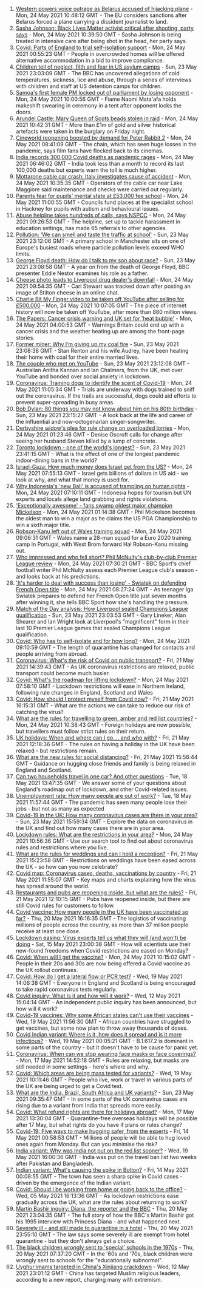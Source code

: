 1. [Western powers voice outrage as Belarus accused of hijacking plane](https://www.bbc.co.uk/news/world-europe-57224452) - Mon, 24 May 2021 10:48:12 GMT - The EU considers sanctions after Belarus forced a plane carrying a dissident journalist to land.
2. [Sasha Johnson: Black Lives Matter activist critical after shooting, party says](https://www.bbc.co.uk/news/uk-england-57223755) - Mon, 24 May 2021 10:39:50 GMT - Sasha Johnson is being treated in intensive care after being shot in the head, her party says.
3. [Covid: Parts of England to trial self-isolation support](https://www.bbc.co.uk/news/uk-57221740) - Mon, 24 May 2021 00:55:23 GMT - People in overcrowded homes will be offered alternative accommodation in a bid to improve compliance.
4. [Children tell of neglect, filth and fear in US asylum camps](https://www.bbc.co.uk/news/world-us-canada-57149721) - Sun, 23 May 2021 23:03:09 GMT - The BBC has uncovered allegations of cold temperatures, sickness, lice and abuse, through a series of interviews with children and staff at US detention camps for children.
5. [Samoa's first female PM locked out of parliament by losing opponent](https://www.bbc.co.uk/news/world-asia-57227240) - Mon, 24 May 2021 10:00:56 GMT - Fiame Naomi Mata'afa holds makeshift swearing in ceremony in a tent after opponent locks the doors.
6. [Arundel Castle: Mary Queen of Scots beads stolen in raid](https://www.bbc.co.uk/news/uk-57224777) - Mon, 24 May 2021 10:42:31 GMT - More than £1m of gold and silver historical artefacts were taken in the burglary on Friday night.
7. [Cineworld reopening boosted by demand for Peter Rabbit 2](https://www.bbc.co.uk/news/business-57226155) - Mon, 24 May 2021 08:41:09 GMT - The chain, which has seen huge losses in the pandemic, says film fans have flocked back to its cinemas.
8. [India records 300,000 Covid deaths as pandemic rages](https://www.bbc.co.uk/news/world-asia-57224565) - Mon, 24 May 2021 06:46:02 GMT - India took less than a month to record its last 100,000 deaths but experts warn the toll is much higher.
9. [Mottarone cable car crash: Italy investigates cause of accident](https://www.bbc.co.uk/news/world-europe-57226273) - Mon, 24 May 2021 10:35:35 GMT - Operators of the cable car near Lake Maggiore said maintenance and checks were carried out regularly.
10. [Parents fear for pupils' mental state at £53,000 fee school](https://www.bbc.co.uk/news/education-57156625) - Mon, 24 May 2021 11:00:55 GMT - Councils fund places at the specialist school in Hackney for pupils with autism and behavioural issues.
11. [Abuse helpline takes hundreds of calls, says NSPCC](https://www.bbc.co.uk/news/education-57226577) - Mon, 24 May 2021 09:26:53 GMT - The helpline, set up to tackle harassment in education settings, has made 65 referrals to other agencies.
12. [Pollution: ‘We can smell and taste the traffic at school'](https://www.bbc.co.uk/news/uk-57203122) - Sun, 23 May 2021 23:12:06 GMT - A primary school in Manchester sits on one of Europe's busiest roads where particle pollution levels exceed WHO limits.
13. [George Floyd death: How do I talk to my son about race?](https://www.bbc.co.uk/news/world-us-canada-57205016) - Sun, 23 May 2021 23:08:58 GMT - A year on from the death of George Floyd, BBC presenter Eddie Nestor examines his role as a father.
14. [Cheese photo leads to Liverpool drug dealer's downfall](https://www.bbc.co.uk/news/uk-england-merseyside-57226165) - Mon, 24 May 2021 09:54:35 GMT - Carl Stewart was tracked down after posting an image of Stilton cheese in an online chat.
15. [Charlie Bit My Finger video to be taken off YouTube after selling for £500,000](https://www.bbc.co.uk/news/newsbeat-57227290) - Mon, 24 May 2021 10:07:05 GMT - The piece of internet history will now be taken off YouTube, after more than 880 million views.
16. [The Papers: Cancer crisis warning and UK set for 'heat bubble'](https://www.bbc.co.uk/news/blogs-the-papers-57223902) - Mon, 24 May 2021 04:00:53 GMT - Warnings Britain could end up with a cancer crisis and the weather heating up are among the front-page stories.
17. [Former miner: Why I’m giving up my coal fire](https://www.bbc.co.uk/news/uk-england-57204325) - Sun, 23 May 2021 23:08:38 GMT - Stan Renton and his wife Audrey, have been heating their home with coal for their entire married lives.
18. [The couple who met on YouTube](https://www.bbc.co.uk/news/world-57204695) - Sun, 23 May 2021 23:12:08 GMT - Australian Anitha Kannan and Ian Chalmers, from the UK, met over YouTube and bonded over social anxiety in lockdown.
19. [Coronavirus: Training dogs to identify the scent of Covid-19](https://www.bbc.co.uk/news/uk-57225838) - Mon, 24 May 2021 11:05:34 GMT - Trials are underway with dogs trained to sniff out the coronavirus. If the trails are successful, dogs could aid efforts to prevent super-spreading in busy areas.
20. [Bob Dylan: 80 things you may not know about him on his 80th birthday](https://www.bbc.co.uk/news/entertainment-arts-56716269) - Sun, 23 May 2021 23:15:27 GMT - A look back at the life and career of the influential and now-octogenarian singer-songwriter.
21. [Derbyshire widow's plea for rule change on overloaded lorries](https://www.bbc.co.uk/news/uk-england-derbyshire-57057482) - Mon, 24 May 2021 01:23:46 GMT - Denise Oscroft calls for change after seeing her husband Steven killed by a lump of concrete.
22. [Toronto lockdown - one of the world's longest?](https://www.bbc.co.uk/news/world-us-canada-57079577) - Sun, 23 May 2021 23:41:15 GMT - What is the effect of one of the longest pandemic indoor-dining bans in the world?
23. [Israel-Gaza: How much money does Israel get from the US?](https://www.bbc.co.uk/news/57170576) - Mon, 24 May 2021 07:55:13 GMT - Israel gets billions of dollars in US aid - we look at why, and what that money is used for.
24. [Why Indonesia's 'new Bali' is accused of trampling on human rights](https://www.bbc.co.uk/news/world-asia-56660294) - Mon, 24 May 2021 07:10:11 GMT - Indonesia hopes for tourism but UN experts and locals allege land grabbing and rights violations.
25. ['Exceptionally awesome' - fans swamp oldest major champion Mickelson](https://www.bbc.co.uk/sport/golf/57224082) - Mon, 24 May 2021 01:14:38 GMT - Phil Mickelson becomes the oldest man to win a major as he claims the US PGA Championship to win a sixth major title.
26. [Robson-Kanu left out of Wales training squad](https://www.bbc.co.uk/sport/football/57227079) - Mon, 24 May 2021 09:06:31 GMT - Wales name a 28-man squad for a Euro 2020 training camp in Portugal, with West Brom forward Hal Robson-Kanu missing out.
27. [Who impressed and who fell short? Phil McNulty's club-by-club Premier League review](https://www.bbc.co.uk/sport/football/57143846) - Mon, 24 May 2021 07:30:21 GMT - BBC Sport's chief football writer Phil McNulty assess each Premier League club's season - and looks back at his predictions.
28. ['It's harder to deal with success than losing' - Swiatek on defending French Open title](https://www.bbc.co.uk/sport/tennis/57062029) - Mon, 24 May 2021 08:27:24 GMT - As teenager Iga Swiatek prepares to defend her French Open title just seven months after winning it, she tells BBC Sport how she's handling the pressure.
29. [Match of the Day analysis: How Liverpool sealed Champions League qualification](https://www.bbc.co.uk/sport/av/football/57223985) - Sun, 23 May 2021 23:03:53 GMT - Gary Lineker, Alan Shearer and Ian Wright look at Liverpool's "magnificent" form in their last 10 Premier League games that sealed Champions League qualification.
30. [Covid: Who has to self-isolate and for how long?](https://www.bbc.co.uk/news/explainers-54239922) - Mon, 24 May 2021 09:10:59 GMT - The length of quarantine has changed for contacts and people arriving from abroad.
31. [Coronavirus: What's the risk of Covid on public transport?](https://www.bbc.co.uk/news/health-51736185) - Fri, 21 May 2021 14:39:43 GMT - As UK coronavirus restrictions are relaxed, public transport could become much busier.
32. [Covid: What's the roadmap for lifting lockdown?](https://www.bbc.co.uk/news/explainers-52530518) - Mon, 24 May 2021 07:58:10 GMT - Lockdown restrictions will ease in Northern Ireland, following rule changes in England, Scotland and Wales
33. [Covid: How should I protect myself from Covid now?](https://www.bbc.co.uk/news/health-57087517) - Fri, 21 May 2021 16:15:31 GMT - What are the actions we can take to reduce our risk of catching the virus?
34. [What are the rules for travelling to green, amber and red list countries?](https://www.bbc.co.uk/news/explainers-52544307) - Mon, 24 May 2021 10:38:43 GMT - Foreign holidays are now possible, but travellers must follow strict rules on their return.
35. [UK holidays: When and where can I go.... and who with?](https://www.bbc.co.uk/news/explainers-52646738) - Fri, 21 May 2021 12:18:36 GMT - The rules on having a holiday in the UK have been relaxed - but restrictions remain.
36. [What are the new rules for social distancing?](https://www.bbc.co.uk/news/uk-51506729) - Fri, 21 May 2021 15:56:44 GMT - Guidance on hugging close friends and family is being relaxed in England and Scotland.
37. [Can two households travel in one car? And other questions](https://www.bbc.co.uk/news/world-asia-china-51176409) - Tue, 18 May 2021 13:47:35 GMT - We answer some of your questions about England's roadmap out of lockdown, and other Covid-related issues.
38. [Unemployment rate: How many people are out of work?](https://www.bbc.co.uk/news/business-52660591) - Tue, 18 May 2021 11:57:44 GMT - The pandemic has seen many people lose their jobs - but not as many as expected
39. [Covid-19 in the UK: How many coronavirus cases are there in your area?](https://www.bbc.co.uk/news/uk-51768274) - Sun, 23 May 2021 15:59:34 GMT - Explore the data on coronavirus in the UK and find out how many cases there are in your area.
40. [Lockdown rules: What are the restrictions in your area?](https://www.bbc.co.uk/news/uk-54373904) - Mon, 24 May 2021 10:56:36 GMT - Use our search tool to find out about coronavirus rules and restrictions where you live.
41. [What are the rules for weddings and can I hold a reception?](https://www.bbc.co.uk/news/explainers-52811509) - Fri, 21 May 2021 15:23:58 GMT - Restrictions on weddings have been eased across the UK - so how can you now celebrate?
42. [Covid map: Coronavirus cases, deaths, vaccinations by country](https://www.bbc.co.uk/news/world-51235105) - Fri, 21 May 2021 11:55:07 GMT - Key maps and charts explaining how the virus has spread around the world.
43. [Restaurants and pubs are reopening inside, but what are the rules?](https://www.bbc.co.uk/news/business-52977388) - Fri, 21 May 2021 12:10:15 GMT - Pubs have reopened inside, but there are still Covid rules for customers to follow.
44. [Covid vaccine: How many people in the UK have been vaccinated so far?](https://www.bbc.co.uk/news/health-55274833) - Thu, 20 May 2021 16:16:35 GMT - The logistics of vaccinating millions of people across the country, as more than 37 million people receive at least one dose.
45. [Lockdown easing: Virus experts tell us what they will (and won't) be doing](https://www.bbc.co.uk/news/uk-57069293) - Sat, 15 May 2021 23:00:38 GMT - How will scientists use their new-found freedoms when Covid restrictions are eased on Monday?
46. [Covid: When will I get the vaccine?](https://www.bbc.co.uk/news/health-55045639) - Mon, 24 May 2021 10:15:02 GMT - People in their 20s and 30s are now being offered a Covid vaccine as the UK rollout continues.
47. [Covid: How do I get a lateral flow or PCR test?](https://www.bbc.co.uk/news/health-51943612) - Wed, 19 May 2021 14:06:38 GMT - Everyone in England and Scotland is being encouraged to take rapid coronavirus tests regularly.
48. [Covid inquiry: What is it and how will it work?](https://www.bbc.co.uk/news/explainers-57085964) - Wed, 12 May 2021 15:04:14 GMT - An independent public inquiry has been announced, but how will it work?
49. [Covid-19 vaccines: Why some African states can't use their vaccines](https://www.bbc.co.uk/news/56940657) - Wed, 19 May 2021 11:56:30 GMT - African countries have struggled to get vaccines, but some now plan to throw away thousands of doses.
50. [Covid Indian variant: Where is it, how does it spread and is it more infectious?](https://www.bbc.co.uk/news/health-57157496) - Wed, 19 May 2021 00:05:21 GMT - B.1.617.2 is dominant in some parts of the country - but it doesn't have to be cause for panic yet.
51. [Coronavirus: When can we stop wearing face masks or face coverings?](https://www.bbc.co.uk/news/health-51205344) - Mon, 17 May 2021 14:52:18 GMT - Rules are relaxing, but masks are still needed in some settings - here's where and why.
52. [Covid: Which areas are being mass tested for variants?](https://www.bbc.co.uk/news/explainers-54872039) - Wed, 19 May 2021 10:11:46 GMT - People who live, work or travel in various parts of the UK are being urged to get a Covid test.
53. [What are the India, Brazil, South Africa and UK variants?](https://www.bbc.co.uk/news/health-55659820) - Sun, 23 May 2021 09:35:47 GMT - In some parts of the UK coronavirus cases are rising due to a variant from India that spreads more easily.
54. [Covid: What refund rights are there for holidays abroad?](https://www.bbc.co.uk/news/business-51615412) - Mon, 17 May 2021 13:30:04 GMT - Quarantine-free overseas holidays will be possible after 17 May, but what rights do you have if plans or rules change?
55. [Covid-19: Five ways to make hugging safer, from the experts](https://www.bbc.co.uk/news/uk-57083571) - Fri, 14 May 2021 00:58:53 GMT - Millions of people will be able to hug loved ones again from Monday. But can you minimise the risk?
56. [India variant: Why was India not put on the red list sooner?](https://www.bbc.co.uk/news/56801288) - Wed, 19 May 2021 16:00:36 GMT - India was put on the travel ban list two weeks after Pakistan and Bangladesh.
57. [Indian variant: What's causing the spike in Bolton?](https://www.bbc.co.uk/news/health-57094274) - Fri, 14 May 2021 00:08:55 GMT - The town has seen a sharp spike in Covid cases - driven by the emergence of the Indian variant.
58. [Covid: Should I be working from home or going back to the office?](https://www.bbc.co.uk/news/business-52567567) - Wed, 05 May 2021 16:13:36 GMT - As lockdown restrictions ease gradually across the UK, what are the rules about returning to work?
59. [Martin Bashir inquiry: Diana, the reporter and the BBC](https://www.bbc.co.uk/news/uk-56680229) - Thu, 20 May 2021 23:04:35 GMT - The full story of how the BBC's Martin Bashir got his 1995 interview with Princess Diana - and what happened next.
60. [Severely ill - and still made to quarantine in a hotel](https://www.bbc.co.uk/news/stories-57162187) - Thu, 20 May 2021 23:55:10 GMT - The law says some severely ill are exempt from hotel quarantine - but they don't always get a choice.
61. [The black children wrongly sent to 'special' schools in the 1970s](https://www.bbc.co.uk/news/uk-57099654) - Thu, 20 May 2021 07:37:20 GMT - In the '60s and '70s, black children were wrongly sent to schools for the "educationally subnormal".
62. [Uyghur imams targeted in China's Xinjiang crackdown](https://www.bbc.co.uk/news/world-asia-china-56986057) - Wed, 12 May 2021 23:01:12 GMT - China has targeted Muslim religious leaders, according to a new report, charging many with extremism.
